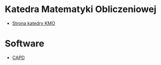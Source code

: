 # Katedra Matematyki Obliczeniowej

* [Strona katedry KMO](http://kmo.matinf.uj.edu.pl/index.php) 


# Software

* [CAPD](http://capd.ii.uj.edu.pl)
